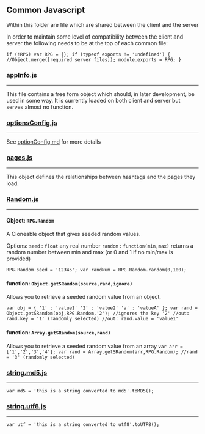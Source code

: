 Common Javascript
-----------------

Within this folder are file which are shared between the client and the server

In order to maintain some level of compatibility between the client and server the following needs to be at the top of each common file:

`if (!RPG) var RPG = {};
if (typeof exports != 'undefined') {
    //Object.merge([required server files]);
    module.exports = RPG;
}`

### [appInfo.js](https://github.com/Probed/RPG/tree/master/common/appInfo.js)
--------------
This file contains a free form object which should, in later development, be used in some way. It is currently loaded on both client and server but serves almost no function.

### [optionsConfig.js](https://github.com/Probed/RPG/tree/master/common/optionsConfig.js)
--------------
See [optionConfig.md](https://github.com/Probed/RPG/tree/master/common/optionsConfig.md) for more details

### [pages.js](https://github.com/Probed/RPG/tree/master/common/pages.js)
---
This object defines the relationships between hashtags and the pages they load.

### [Random.js](https://github.com/Probed/RPG/tree/master/common/Random.js)
---

#### Object: `RPG.Random`

A Cloneable object that gives seeded random values.

Options:
`seed` : `float` any real number
`random` : `function(min,max)` returns a random number between min and max (or 0 and 1 if no min/max is provided)

`RPG.Random.seed = '12345';
var randNum = RPG.Random.random(0,100);
`

#### function: `Object.getSRandom(source,rand,ignore)`

Allows you to retrieve a seeded random value from an object.

`var obj = {
    '1' : 'value1'
    '2' : 'value2'
    'a' : 'valueA'
};
var rand = Object.getSRandom(obj,RPG.Random,'2'); //ignores the key '2'
//out: rand.key = '1' (randomly selected)
//out: rand.value = 'value1'
`

#### function: `Array.getSRandom(source,rand)`

Allows you to retrieve a seeded random value from an array
`
var arr = ['1','2','3','4'];
var rand = Array.getSRandom(arr,RPG.Random);
//rand = '3' (randomly selected)
`

### [string.md5.js](https://github.com/Probed/RPG/tree/master/common/string.md5.js)
---

`var md5 = 'this is a string converted to md5'.toMD5();`

### [string.utf8.js](https://github.com/Probed/RPG/tree/master/common/string.utf8.js)
---

`var utf = 'this is a string converted to utf8'.toUTF8();`